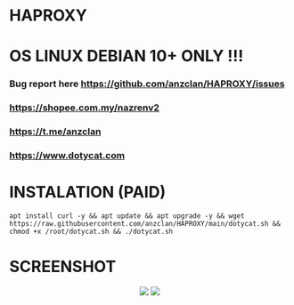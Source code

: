 # HAPROXY

# OS LINUX DEBIAN 10+ ONLY !!!

### Bug report here https://github.com/anzclan/HAPROXY/issues
### https://shopee.com.my/nazrenv2
### https://t.me/anzclan
### https://www.dotycat.com

# INSTALATION (PAID)
<pre><code>apt install curl -y && apt update && apt upgrade -y && wget https://raw.githubusercontent.com/anzclan/HAPROXY/main/dotycat.sh && chmod +x /root/dotycat.sh && ./dotycat.sh</code></pre>

# SCREENSHOT
<p align="center">
  <img src="https://raw.githubusercontent.com/anzclan/HAPROXY/main/photo_2023-01-19_23-03-30.jpg">
  <img src="https://raw.githubusercontent.com/anzclan/HAPROXY/main/photo_2023-01-19_23-03-29.jpg">
</p>

